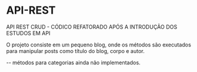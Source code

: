 # API-REST
API REST CRUD - CÓDICO REFATORADO APÓS A INTRODUÇÃO DOS ESTUDOS EM API

O projeto consiste em um pequeno blog, onde os métodos são executados para manipular posts como título do blog, corpo e autor.

-- métodos para categorias ainda não implementados.


